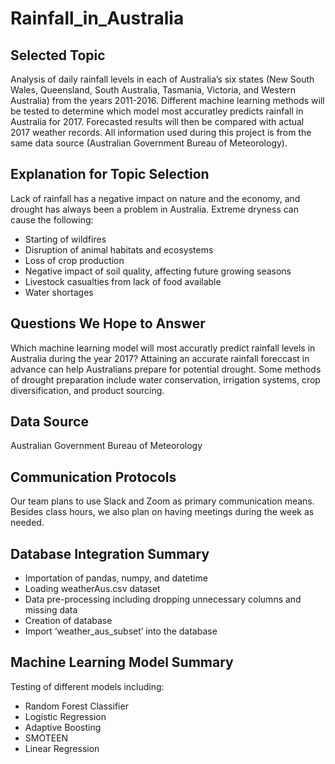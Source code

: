 # Rainfall_in_Australia

## Selected Topic 
Analysis of daily rainfall levels in each of Australia’s six states (New South Wales, Queensland, South Australia, Tasmania, Victoria, and Western Australia) from the years 2011-2016. Different machine learning methods will be tested to determine which model most accuratley predicts rainfall in Australia for 2017. Forecasted results will then be compared with actual 2017 weather records. All information used during this project is from the same data source (Australian Government Bureau of Meteorology). 

## Explanation for Topic Selection 
Lack of rainfall has a negative impact on nature and the economy, and drought has always been a problem in Australia. Extreme dryness can cause the following:

-	Starting of wildfires 
-	Disruption of animal habitats and ecosystems
-	Loss of crop production
-	Negative impact of soil quality, affecting future growing seasons
-	Livestock casualties from lack of food available
-	Water shortages

## Questions We Hope to Answer 
Which machine learning model will most accuratly predict rainfall levels in Australia during the year 2017? Attaining an accurate rainfall foreccast in advance can help Australians prepare for potential drought. Some methods of drought preparation include water conservation, irrigation systems, crop diversification, and product sourcing.

## Data Source 
Australian Government Bureau of Meteorology

## Communication Protocols
Our team plans to use Slack and Zoom as primary communication means. Besides class hours, we also plan on having meetings during the week as needed. 

## Database Integration Summary
- Importation of pandas, numpy, and datetime
- Loading weatherAus.csv dataset
- Data pre-processing including dropping unnecessary columns and missing data
- Creation of database
- Import ‘weather_aus_subset’ into the database

## Machine Learning Model Summary
Testing of different models including:
- Random Forest Classifier
- Logistic Regression
- Adaptive Boosting
- SMOTEEN
- Linear Regression




